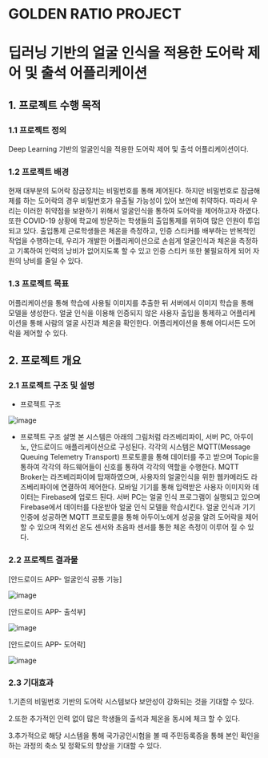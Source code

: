# GOLDEN RATIO PROJECT 
# 딥러닝 기반의 얼굴 인식을 적용한 도어락 제어 및 출석 어플리케이션
## 1. 프로젝트 수행 목적
### 1.1 프로젝트 정의
Deep Learning 기반의 얼굴인식을 적용한 도어락 제어 및 출석 어플리케이션이다. 

### 1.2 프로젝트 배경
 현재 대부분의 도어락 잠금장치는 비밀번호를 통해 제어된다. 하지만 비밀번호로 잠금해제를 하는 도어락의 경우
 비밀번호가 유출될 가능성이 있어 보안에 취약하다. 따라서 우리는 이러한 취약점을 보완하기 위해서 얼굴인식을 통하여 도어락을 제어하고자 하였다.
 또한 COVID-19 상황에 학교에 방문하는 학생들의 출입통제를 위하여 많은 인원이 투입되고 있다. 
 출입통제 근로학생들은 체온을 측정하고, 인증 스티커를 배부하는 반복적인 작업을 수행하는데, 우리가 개발한 어플리케이션으로 손쉽게 얼굴인식과 체온을 측정하고 기록하여 인력의 낭비가 없어지도록 할 수 있고
 인증 스티커 또한 불필요하게 되어 자원의 낭비를 줄일 수 있다.


### 1.3 프로젝트 목표
 어플리케이션을 통해 학습에 사용될 이미지를 추출한 뒤 서버에서 이미지 학습을 통해 모델을 생성한다. 얼굴 인식을 이용해 인증되지 않은 사용자 출입을 통제하고 어플리케이션을 통해 사람의 얼굴 사진과 체온을 확인한다. 어플리케이션을 통해 어디서든 도어락을 제어할 수 있다.

## 2. 프로젝트 개요
### 2.1 프로젝트 구조 및 설명
-	프로젝트 구조

 ![image](https://user-images.githubusercontent.com/86017069/122479906-d234f800-d006-11eb-81fc-5ac3ea77f605.png)


-	프로젝트 구조 설명
본 시스템은 아래의 그림처럼 라즈베리파이, 서버 PC, 아두이노, 안드로이드 애플리케이션으로 구성된다. 각각의 시스템은 MQTT(Message Queuing Telemetry Transport) 프로토콜을 통해 데이터를 주고 받으며 Topic을 통하여 각각의 하드웨어들이 신호를 통하여 각각의 역할을 수행한다. MQTT Broker는 라즈베리파이에 탑재하였으며, 사용자의 얼굴인식을 위한 웹카메라도 라즈베리파이에 연결하여 제어한다. 모바일 기기를 통해 입력받은 사용자 이미지와 데이터는 Firebase에 업로드 된다. 서버 PC는 얼굴 인식 프로그램이 실행되고 있으며 Firebase에서 데이터를 다운받아 얼굴 인식 모델을 학습시킨다. 얼굴 인식과 기기 인증에 성공하면 MQTT 프로토콜을 통해 아두이노에게 성공을 알려 도어락을 제어할 수 있으며 적외선 온도 센서와 초음파 센서를 통한 체온 측정이 이루어 질 수 있다.  


### 2.2 프로젝트 결과물
[안드로이드 APP- 얼굴인식 공통 기능]

![image](https://user-images.githubusercontent.com/86017069/122480737-59cf3680-d008-11eb-918e-470968faad09.png)

[안드로이드 APP- 출석부]

![image](https://user-images.githubusercontent.com/86017069/122480754-63f13500-d008-11eb-9b24-db6c6ead12e7.png)

[안드로이드 APP- 도어락]

![image](https://user-images.githubusercontent.com/86017069/122480761-694e7f80-d008-11eb-8801-e41ea1acf9c5.png)


### 2.3 기대효과
1.기존의 비밀번호 기반의 도어락 시스템보다 보안성이 강화되는 것을 기대할 수 있다.

2.또한 추가적인 인력 없이 많은 학생들의 출석과 체온을 동시에 체크 할 수 있다.

3.추가적으로 해당 시스템을 통해 국가공인시험을 볼 때 주민등록증을 통해 본인 확인을 하는 과정의 축소 및 정확도의 향상을 기대할 수 있다.






